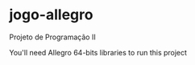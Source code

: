 # jogo-allegro
Projeto de Programação II

You'll need Allegro 64-bits libraries to run this project
